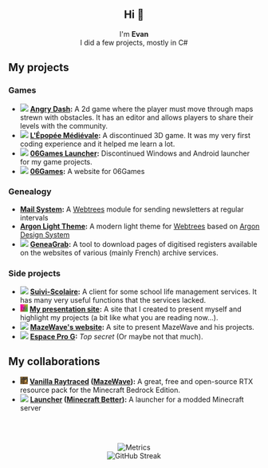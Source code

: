 <h2 align="center">Hi 👋</h2>  
<p align="center">I'm <b>Evan</b>
<br />I did a few projects, mostly in C#</p>

## My projects

### Games
* <img src="https://06games.github.io/images/games/angryDash.png" width="15"> **[Angry Dash](https://github.com/06Games/Angry_Dash):** A 2d game where the player must move through maps strewn with obstacles. It has an editor and allows players to share their levels with the community.  
* <img src="https://06games.github.io/images/games/epopeeMedievale.png" width="15"> **[L'Épopée Médiévale](https://github.com/06Games/L_Epopee_Medievale):** A discontinued 3D game. It was my very first coding experience and it helped me learn a lot.
* <img src="https://06games.github.io/images/apps/launcher.png" width="15"> **[06Games Launcher](https://github.com/06Games/06GamesLauncher):** Discontinued Windows and Android launcher for my game projects.
* <img src="https://06games.github.io/images/websites/06games.png" width="15"> **[06Games](https://github.com/06-Games/website):** A website for 06Games 

### Genealogy
* **[Mail System](https://github.com/06Games/Webtrees-MailSystem):** A [Webtrees](https://github.com/fisharebest/webtrees) module for sending newsletters at regular intervals
* **[Argon Light Theme](https://github.com/06Games/Webtrees-ArgonLight):** A modern light theme for [Webtrees](https://github.com/fisharebest/webtrees) based on [Argon Design System](https://github.com/creativetimofficial/argon-design-system)
* <img src="https://06games.github.io/images/apps/geneaGrab.png" width="15"> **[GeneaGrab](https://github.com/06Games/GeneaGrab):** A tool to download pages of digitised registers available on the websites of various (mainly French) archive services.

### Side projects
* <img src="https://06games.github.io/images/apps/suiviScolaire.png" width="15"> **[Suivi-Scolaire](https://github.com/06-Games/Suivi-Scolaire):** A client for some school life management services. It has many very useful functions that the services lacked.
* <img src="https://raw.githubusercontent.com/06Games/06Games/master/images/06games-alt.png" width="15"> **[My presentation site](https://github.com/06Games/06games.github.io):** A site that I created to present myself and highlight my projects (a bit like what you are reading now...).
* <img src="https://mazewave.github.io/assets/img/home/profile.jpg" width="15"> **[MazeWave's website](https://github.com/MazeWave/mazewave.github.io/):** A site to present MazeWave and his projects.
* <img src="https://06games.github.io/images/websites/espaceProG.png" width="15"> **[Espace Pro G](https://github.com/06Games/Espace-PRO-G):** *Top secret* (Or maybe not that much).


## My collaborations
* <img src="https://raw.githubusercontent.com/MazeWave/Vanilla-Raytraced/master/Vanilla%20Raytraced/pack_icon.png" width="15"> **[Vanilla Raytraced](https://github.com/MazeWave/Vanilla-Raytraced) ([MazeWave](https://github.com/MazeWave)):** A great, free and open-source RTX resource pack for the Minecraft Bedrock Edition.
* <img src="https://github.com/MinecraftBetter.png" width="15"> **[Launcher](https://github.com/MinecraftBetter/launcher) ([Minecraft Better](https://github.com/MinecraftBetter/)):** A launcher for a modded Minecraft server

<br /><br />

<p align="center">
	<img src="https://gist.githubusercontent.com/06Games/10f4965fcf0f4b50323eea8346f5a32d/raw/github-metrics.svg" alt="Metrics"><br />
	<img src="https://github-readme-streak-stats-eight.vercel.app/?user=06Games&theme=transparent&hide_border=true&mode=weekly" alt="GitHub Streak">
</p>
